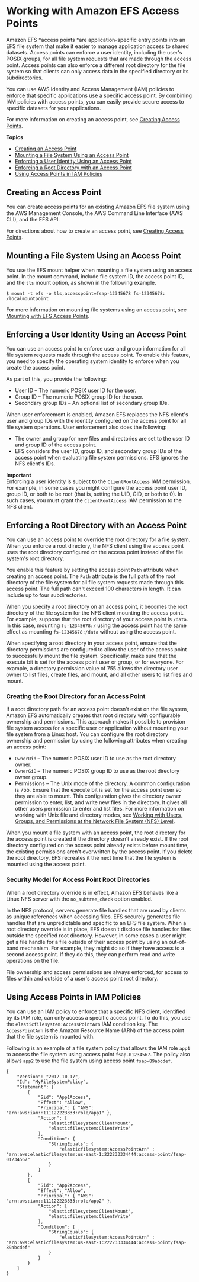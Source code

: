 # Working with Amazon EFS Access Points<a name="efs-access-points"></a>

Amazon EFS *access points *are application\-specific entry points into an EFS file system that make it easier to manage application access to shared datasets\. Access points can enforce a user identity, including the user's POSIX groups, for all file system requests that are made through the access point\. Access points can also enforce a different root directory for the file system so that clients can only access data in the specified directory or its subdirectories\.

You can use AWS Identity and Access Management \(IAM\) policies to enforce that specific applications use a specific access point\. By combining IAM policies with access points, you can easily provide secure access to specific datasets for your applications\. 

For more information on creating an access point, see [Creating Access Points](create-access-point.md)\.

**Topics**
+ [Creating an Access Point](#efs-access-poiont-create)
+ [Mounting a File System Using an Access Point](#mount-with-access-point)
+ [Enforcing a User Identity Using an Access Point](#enforce-identity-access-points)
+ [Enforcing a Root Directory with an Access Point](#enforce-root-directory-access-point)
+ [Using Access Points in IAM Policies](#access-points-iam-policy)

## Creating an Access Point<a name="efs-access-poiont-create"></a>

You can create access points for an existing Amazon EFS file system using the AWS Management Console, the AWS Command Line Interface \(AWS CLI\), and the EFS API\. 

For directions about how to create an access point, see [Creating Access Points](create-access-point.md)\.

## Mounting a File System Using an Access Point<a name="mount-with-access-point"></a>

You use the EFS mount helper when mounting a file system using an access point\. In the mount command, include file system ID, the access point ID, and the `tls` mount option, as shown in the following example\.

```
$ mount -t efs -o tls,accesspoint=fsap-12345678 fs-12345678: /localmountpoint
```

For more information on mounting file systems using an access point, see [Mounting with EFS Access Points](mounting-fs.md#mounting-access-points)\.

## Enforcing a User Identity Using an Access Point<a name="enforce-identity-access-points"></a>

You can use an access point to enforce user and group information for all file system requests made through the access point\. To enable this feature, you need to specify the operating system identity to enforce when you create the access point\.

As part of this, you provide the following:
+ User ID – The numeric POSIX user ID for the user\.
+ Group ID – The numeric POSIX group ID for the user\.
+ Secondary group IDs – An optional list of secondary group IDs\.

When user enforcement is enabled, Amazon EFS replaces the NFS client's user and group IDs with the identity configured on the access point for all file system operations\. User enforcement also does the following:
+ The owner and group for new files and directories are set to the user ID and group ID of the access point\.
+ EFS considers the user ID, group ID, and secondary group IDs of the access point when evaluating file system permissions\. EFS ignores the NFS client's IDs\.

**Important**  
Enforcing a user identity is subject to the `ClientRootAccess` IAM permission\.   
For example, in some cases you might configure the access point user ID, group ID, or both to be root \(that is, setting the UID, GID, or both to 0\)\. In such cases, you must grant the `ClientRootAccess` IAM permission to the NFS client\.

## Enforcing a Root Directory with an Access Point<a name="enforce-root-directory-access-point"></a>

You can use an access point to override the root directory for a file system\. When you enforce a root directory, the NFS client using the access point uses the root directory configured on the access point instead of the file system's root directory\. 

You enable this feature by setting the access point `Path` attribute when creating an access point\. The `Path` attribute is the full path of the root directory of the file system for all file system requests made through this access point\. The full path can't exceed 100 characters in length\. It can include up to four subdirectories\.

When you specify a root directory on an access point, it becomes the root directory of the file system for the NFS client mounting the access point\. For example, suppose that the root directory of your access point is `/data`\. In this case, mounting `fs-12345678:/` using the access point has the same effect as mounting `fs-12345678:/data` without using the access point\. 

When specifying a root directory in your access point, ensure that the directory permissions are configured to allow the user of the access point to successfully mount the file system\. Specifically, make sure that the execute bit is set for the access point user or group, or for everyone\. For example, a directory permission value of 755 allows the directory user owner to list files, create files, and mount, and all other users to list files and mount\.

### Creating the Root Directory for an Access Point<a name="create-root-directory-access-point"></a>

If a root directory path for an access point doesn't exist on the file system, Amazon EFS automatically creates that root directory with configurable ownership and permissions\. This approach makes it possible to provision file system access for a specific user or application without mounting your file system from a Linux host\. You can configure the root directory ownership and permission by using the following attributes when creating an access point:
+ `OwnerUid` – The numeric POSIX user ID to use as the root directory owner\.
+ `OwnerGiD` – The numeric POSIX group ID to use as the root directory owner group\.
+ Permissions – The Unix mode of the directory\. A common configuration is 755\. Ensure that the execute bit is set for the access point user so they are able to mount\. This configuration gives the directory owner permission to enter, list, and write new files in the directory\. It gives all other users permission to enter and list files\. For more information on working with Unix file and directory modes, see [Working with Users, Groups, and Permissions at the Network File System \(NFS\) Level](accessing-fs-nfs-permissions.md)\.

When you mount a file system with an access point, the root directory for the access point is created if the directory doesn't already exist\. If the root directory configured on the access point already exists before mount time, the existing permissions aren't overwritten by the access point\. If you delete the root directory, EFS recreates it the next time that the file system is mounted using the access point\.

### Security Model for Access Point Root Directories<a name="root-directory-security-access-point"></a>

When a root directory override is in effect, Amazon EFS behaves like a Linux NFS server with the `no_subtree_check` option enabled\. 

In the NFS protocol, servers generate file handles that are used by clients as unique references when accessing files\. EFS securely generates file handles that are unpredictable and specific to an EFS file system\. When a root directory override is in place, EFS doesn't disclose file handles for files outside the specified root directory\. However, in some cases a user might get a file handle for a file outside of their access point by using an out\-of\-band mechanism\. For example, they might do so if they have access to a second access point\. If they do this, they can perform read and write operations on the file\. 

File ownership and access permissions are always enforced, for access to files within and outside of a user's access point root directory\. 

## Using Access Points in IAM Policies<a name="access-points-iam-policy"></a>

You can use an IAM policy to enforce that a specific NFS client, identified by its IAM role, can only access a specific access point\. To do this, you use the `elasticfilesystem:AccessPointArn` IAM condition key\. The `AccessPointArn` is the Amazon Resource Name \(ARN\) of the access point that the file system is mounted with\.

Following is an example of a file system policy that allows the IAM role `app1` to access the file system using access point `fsap-01234567`\. The policy also allows `app2` to use the file system using access point `fsap-89abcdef`\.

```
{
    "Version": "2012-10-17",
    "Id": "MyFileSystemPolicy",
    "Statement": [
        {
            "Sid": "App1Access",
            "Effect": "Allow",
            "Principal": { "AWS": "arn:aws:iam::111122223333:role/app1" },
            "Action": [
                "elasticfilesystem:ClientMount",
                "elasticfilesystem:ClientWrite"
            ],
            "Condition": {
                "StringEquals": {
                    "elasticfilesystem:AccessPointArn" : "arn:aws:elasticfilesystem:us-east-1:222233334444:access-point/fsap-01234567"
                }
            }
        },
        {
            "Sid": "App2Access",
            "Effect": "Allow",
            "Principal": { "AWS": "arn:aws:iam::111122223333:role/app2" },
            "Action": [
                "elasticfilesystem:ClientMount",
                "elasticfilesystem:ClientWrite"
            ],
            "Condition": {
                "StringEquals": {
                    "elasticfilesystem:AccessPointArn" : "arn:aws:elasticfilesystem:us-east-1:222233334444:access-point/fsap-89abcdef"
                }
            }
        }
    ]
}
```